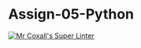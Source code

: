 # Assign-05-Python
[![Mr Coxall's Super Linter](https://github.com/ICS3U-Programming-Patrice-P/Assign-05-Python/workflows/Mr%20Coxall's%20Super%20Linter/badge.svg)](https://github.com/ICS3U-Programming-Patrice-P/Assign-05-Python/actions/)
